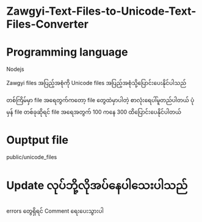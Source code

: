 # Zawgyi-Text-Files-to-Unicode-Text-Files-Converter

# Programming language 
  Nodejs
  
Zawgyi files အပြည့်အစုံကို Unicode files အပြည့်အစုံသို့ပြောင်းပေးနိုင်ပါသည်

တစ်ကြိမ်မှာ file အရေတွက်ကတော့ 
  file တွေထဲမှာပါတဲ့ စာလုံးရေပါ်မူတည်ပါတယ်
  ပုံမှန် file တစ်ခုဆိုရင် file အရေအတွက် 100 ကနေ 300 ထိပြောင်းပေနိုင်ပါတယ်
  
# Ouptput file
  public/unicode_files
  
  
# Update လုပ်ဘို့လိုအပ်နေပါသေးပါသည်
errors
  တွေရှိရင် Comment ရေးပေးသွားပါ
